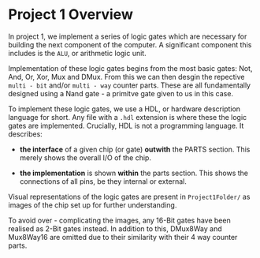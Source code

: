 # Project 1 Overview

In project 1, we implement a series of logic gates which are necessary for building the next component of the computer. A significant component this includes is the `ALU`, or arithmetic logic unit.

Implementation of these logic gates begins from the most basic gates: Not, And, Or, Xor, Mux and DMux. From this we can then desgin the repective `multi - bit` and/or `multi - way` counter parts. These are all fundamentally designed using a Nand gate - a primitve gate given to us in this case.

To implement these logic gates, we use a HDL, or hardware description language for short. Any file with a `.hdl` extension is where these the logic gates are implemented. Crucially, HDL is not a programming language. It describes: 
<br>

- **the interface** of a given chip (or gate) **outwith** the PARTS section. This merely shows the overall I/O of the chip.

- **the implementation** is shown **within** the parts section. This shows the connections of all pins, be they internal or external.

Visual representations of the logic gates are present in `Project1Folder/` as images of the chip set up for further understanding.

To avoid over - complicating the images, any 16-Bit gates have been realised as 2-Bit gates instead. In addition to this, DMux8Way and Mux8Way16 are omitted due to their similarity with their 4 way counter parts.